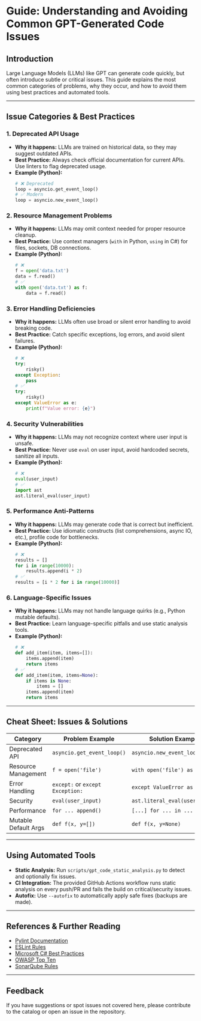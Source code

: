 # Guide: Understanding and Avoiding Common GPT-Generated Code Issues

## Introduction

Large Language Models (LLMs) like GPT can generate code quickly, but often introduce subtle or critical issues. This guide explains the most common categories of problems, why they occur, and how to avoid them using best practices and automated tools.

---

## Issue Categories & Best Practices

### 1. Deprecated API Usage
- **Why it happens:** LLMs are trained on historical data, so they may suggest outdated APIs.
- **Best Practice:** Always check official documentation for current APIs. Use linters to flag deprecated usage.
- **Example (Python):**
  ```python
  # ❌ Deprecated
  loop = asyncio.get_event_loop()
  # ✅ Modern
  loop = asyncio.new_event_loop()
  ```

### 2. Resource Management Problems
- **Why it happens:** LLMs may omit context needed for proper resource cleanup.
- **Best Practice:** Use context managers (`with` in Python, `using` in C#) for files, sockets, DB connections.
- **Example (Python):**
  ```python
  # ❌
  f = open('data.txt')
  data = f.read()
  # ✅
  with open('data.txt') as f:
      data = f.read()
  ```

### 3. Error Handling Deficiencies
- **Why it happens:** LLMs often use broad or silent error handling to avoid breaking code.
- **Best Practice:** Catch specific exceptions, log errors, and avoid silent failures.
- **Example (Python):**
  ```python
  # ❌
  try:
      risky()
  except Exception:
      pass
  # ✅
  try:
      risky()
  except ValueError as e:
      print(f"Value error: {e}")
  ```

### 4. Security Vulnerabilities
- **Why it happens:** LLMs may not recognize context where user input is unsafe.
- **Best Practice:** Never use `eval` on user input, avoid hardcoded secrets, sanitize all inputs.
- **Example (Python):**
  ```python
  # ❌
  eval(user_input)
  # ✅
  import ast
  ast.literal_eval(user_input)
  ```

### 5. Performance Anti-Patterns
- **Why it happens:** LLMs may generate code that is correct but inefficient.
- **Best Practice:** Use idiomatic constructs (list comprehensions, async IO, etc.), profile code for bottlenecks.
- **Example (Python):**
  ```python
  # ❌
  results = []
  for i in range(10000):
      results.append(i * 2)
  # ✅
  results = [i * 2 for i in range(10000)]
  ```

### 6. Language-Specific Issues
- **Why it happens:** LLMs may not handle language quirks (e.g., Python mutable defaults).
- **Best Practice:** Learn language-specific pitfalls and use static analysis tools.
- **Example (Python):**
  ```python
  # ❌
  def add_item(item, items=[]):
      items.append(item)
      return items
  # ✅
  def add_item(item, items=None):
      if items is None:
          items = []
      items.append(item)
      return items
  ```

---

## Cheat Sheet: Issues & Solutions

| Category                  | Problem Example                | Solution Example                |
|---------------------------|--------------------------------|---------------------------------|
| Deprecated API            | `asyncio.get_event_loop()`     | `asyncio.new_event_loop()`      |
| Resource Management       | `f = open('file')`             | `with open('file') as f:`       |
| Error Handling            | `except:` or `except Exception:`| `except ValueError as e:`      |
| Security                  | `eval(user_input)`             | `ast.literal_eval(user_input)`  |
| Performance               | `for ... append()`             | `[...] for ... in ...`          |
| Mutable Default Args      | `def f(x, y=[])`               | `def f(x, y=None)`              |

---

## Using Automated Tools

- **Static Analysis:** Run `scripts/gpt_code_static_analysis.py` to detect and optionally fix issues.
- **CI Integration:** The provided GitHub Actions workflow runs static analysis on every push/PR and fails the build on critical/security issues.
- **Autofix:** Use `--autofix` to automatically apply safe fixes (backups are made).

---

## References & Further Reading
- [Pylint Documentation](https://pylint.pycqa.org/)
- [ESLint Rules](https://eslint.org/docs/latest/rules/)
- [Microsoft C# Best Practices](https://docs.microsoft.com/en-us/dotnet/csharp/programming-guide/)
- [OWASP Top Ten](https://owasp.org/www-project-top-ten/)
- [SonarQube Rules](https://rules.sonarsource.com/)

---

## Feedback

If you have suggestions or spot issues not covered here, please contribute to the catalog or open an issue in the repository. 
